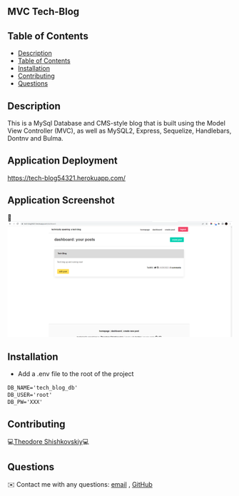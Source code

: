 ## MVC Tech-Blog

## Table of Contents
- [Description](#description)
- [Table of Contents](#table-of-contents)
- [Installation](#installation)
- [Contributing](#contributing)
- [Questions](#questions)
   
## Description

This is a MySql Database and CMS-style blog that is built using the Model View Controller (MVC), as well as MySQL2, Express, Sequelize, Handlebars, Dontnv and Bulma.

## Application Deployment

https://tech-blog54321.herokuapp.com/

## Application Screenshot

🎥![](images/post_image.PNG)
  

## Installation

- Add a .env file to the root of the project

```text
DB_NAME='tech_blog_db'
DB_USER='root'
DB_PW='XXX'
```

## Contributing
💻[Theodore Shishkovskiy](https://github.com/TheodoreShishkovskiy)💻

## Questions
✉️ Contact me with any questions: [email](mailto:tmshishkovskiy@gmail.com) , [GitHub](https://github.com/TheodoreShishkovskiy)<br />